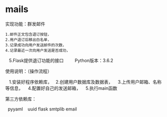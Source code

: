 # mails

实现功能：群发邮件

    1.邮件正文包含退订按钮，
    2.用户退订后移出白名单，
    3.记录成功向用户发送邮件的次数，
    4.记录最近一次向用户发送是否成功，
    5.Flask提供退订功能的接口
    
    
Python版本：3.6.2

使用说明：（操作流程）

    1.安装好程序依赖库，
    2.创建用户数据库及数据表，
    3.上传用户邮箱、名称等信息，
    4.配置好自己的发送邮箱，
    5.执行main函数
    

第三方依赖库：

    pyyaml
    uuid
    flask
    smtplib
    email

